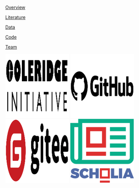 [Overview](about.md)

[Literature](literature.md)

[Data](data.md)

[Code](code.md)

[Team](team.md)

<img src="https://github.com/open-source-software-project/open-source-software-project/blob/gh-pages/images/logo.png"  width="200" height="200" />
<img src="https://github.com/open-source-software-project/open-source-software-project/blob/gh-pages/images/Github_logo.png" width="200" height="200" />
<img src="https://github.com/open-source-software-project/open-source-software-project/blob/gh-pages/images/Gitee_logo.png" width="200" height="200" />
<img src="https://github.com/open-source-software-project/open-source-software-project/blob/gh-pages/images/Scholia_logo.png" width="200" height="200" />
